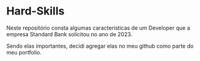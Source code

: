 # Hard-Skills

<p>
  Neste repositório consta algumas características de um Developer que a empresa Standard Bank solicitou no ano de 2023.
</p>
<p>Sendo elas importantes, decidi agregar elas no meu github como parte do meu portfolio.</p>
